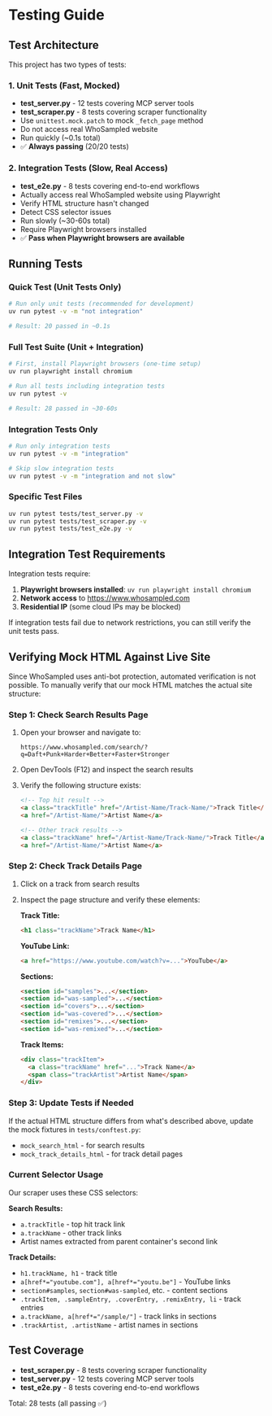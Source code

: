 # Testing Guide

## Test Architecture

This project has two types of tests:

### 1. Unit Tests (Fast, Mocked)
- **test_server.py** - 12 tests covering MCP server tools
- **test_scraper.py** - 8 tests covering scraper functionality
- Use `unittest.mock.patch` to mock `_fetch_page` method
- Do not access real WhoSampled website
- Run quickly (~0.1s total)
- ✅ **Always passing** (20/20 tests)

### 2. Integration Tests (Slow, Real Access)
- **test_e2e.py** - 8 tests covering end-to-end workflows
- Actually access real WhoSampled website using Playwright
- Verify HTML structure hasn't changed
- Detect CSS selector issues
- Run slowly (~30-60s total)
- Require Playwright browsers installed
- ✅ **Pass when Playwright browsers are available**

## Running Tests

### Quick Test (Unit Tests Only)
```bash
# Run only unit tests (recommended for development)
uv run pytest -v -m "not integration"

# Result: 20 passed in ~0.1s
```

### Full Test Suite (Unit + Integration)
```bash
# First, install Playwright browsers (one-time setup)
uv run playwright install chromium

# Run all tests including integration tests
uv run pytest -v

# Result: 28 passed in ~30-60s
```

### Integration Tests Only
```bash
# Run only integration tests
uv run pytest -v -m "integration"

# Skip slow integration tests
uv run pytest -v -m "integration and not slow"
```

### Specific Test Files
```bash
uv run pytest tests/test_server.py -v
uv run pytest tests/test_scraper.py -v
uv run pytest tests/test_e2e.py -v
```

## Integration Test Requirements

Integration tests require:
1. **Playwright browsers installed**: `uv run playwright install chromium`
2. **Network access** to https://www.whosampled.com
3. **Residential IP** (some cloud IPs may be blocked)

If integration tests fail due to network restrictions, you can still verify the unit tests pass.

## Verifying Mock HTML Against Live Site

Since WhoSampled uses anti-bot protection, automated verification is not possible. To manually verify that our mock HTML matches the actual site structure:

### Step 1: Check Search Results Page

1. Open your browser and navigate to:
   ```
   https://www.whosampled.com/search/?q=Daft+Punk+Harder+Better+Faster+Stronger
   ```

2. Open DevTools (F12) and inspect the search results

3. Verify the following structure exists:
   ```html
   <!-- Top hit result -->
   <a class="trackTitle" href="/Artist-Name/Track-Name/">Track Title</a>
   <a href="/Artist-Name/">Artist Name</a>

   <!-- Other track results -->
   <a class="trackName" href="/Artist-Name/Track-Name/">Track Title</a>
   <a href="/Artist-Name/">Artist Name</a>
   ```

### Step 2: Check Track Details Page

1. Click on a track from search results

2. Inspect the page structure and verify these elements:

   **Track Title:**
   ```html
   <h1 class="trackName">Track Name</h1>
   ```

   **YouTube Link:**
   ```html
   <a href="https://www.youtube.com/watch?v=...">YouTube</a>
   ```

   **Sections:**
   ```html
   <section id="samples">...</section>
   <section id="was-sampled">...</section>
   <section id="covers">...</section>
   <section id="was-covered">...</section>
   <section id="remixes">...</section>
   <section id="was-remixed">...</section>
   ```

   **Track Items:**
   ```html
   <div class="trackItem">
     <a class="trackName" href="...">Track Name</a>
     <span class="trackArtist">Artist Name</span>
   </div>
   ```

### Step 3: Update Tests if Needed

If the actual HTML structure differs from what's described above, update the mock fixtures in `tests/conftest.py`:

- `mock_search_html` - for search results
- `mock_track_details_html` - for track detail pages

### Current Selector Usage

Our scraper uses these CSS selectors:

**Search Results:**
- `a.trackTitle` - top hit track link
- `a.trackName` - other track links
- Artist names extracted from parent container's second link

**Track Details:**
- `h1.trackName, h1` - track title
- `a[href*="youtube.com"], a[href*="youtu.be"]` - YouTube links
- `section#samples`, `section#was-sampled`, etc. - content sections
- `.trackItem, .sampleEntry, .coverEntry, .remixEntry, li` - track entries
- `a.trackName, a[href*="/sample/"]` - track links in sections
- `.trackArtist, .artistName` - artist names in sections

## Test Coverage

- **test_scraper.py** - 8 tests covering scraper functionality
- **test_server.py** - 12 tests covering MCP server tools
- **test_e2e.py** - 8 tests covering end-to-end workflows

Total: 28 tests (all passing ✅)
